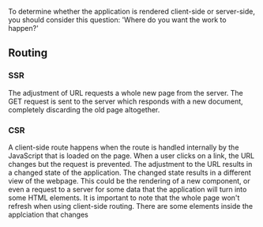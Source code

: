 To determine whether the application is rendered client-side or server-side, you should consider this question: 'Where do you want the work to happen?'

## Routing
### SSR
The adjustment of URL requests a whole new page from the server. The GET request is sent to the server which responds with a new document, completely discarding the old page altogether.
### CSR
A client-side route happens when the route is handled internally by the JavaScript that is loaded on the page. When a user clicks on a link, the URL changes but the request is prevented.
The adjustment to the URL results in a changed state of the application. The changed state results in a different view of the webpage. 
This could be the rendering of a new component, or even a request to a server for some data that the application will turn into some HTML elements.
It is important to note that the whole page won't refresh when using client-side routing. There are some elements inside the applciation that changes
